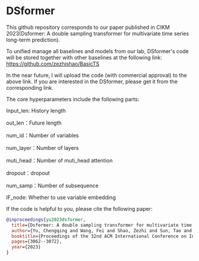 # DSformer

This github repository corresponds to our paper published in CIKM 2023(Dsformer: A double sampling transformer for multivariate time series long-term prediction).

To unified manage all baselines and models from our lab, DSformer's code will be stored together with other baselines at the following link: https://github.com/zezhishao/BasicTS

In the near future, I will upload the code (with commercial approval) to the above link. If you are interested in the DSformer, please get it from the corresponding link. 

The core hyperparameters include the following parts:

Input_len: History length

out_len：Future length

num_id：Number of variables

num_layer：Number of layers

muti_head：Number of muti_head attention

dropout：dropout

num_samp：Number of subsequence

IF_node: Whether to use variable embedding


If the code is helpful to you, please cite the following paper:
```bibtex
@inproceedings{yu2023dsformer,
  title={Dsformer: A double sampling transformer for multivariate time series long-term prediction},
  author={Yu, Chengqing and Wang, Fei and Shao, Zezhi and Sun, Tao and Wu, Lin and Xu, Yongjun},
  booktitle={Proceedings of the 32nd ACM International Conference on Information and Knowledge Management},
  pages={3062--3072},
  year={2023}
}
```
